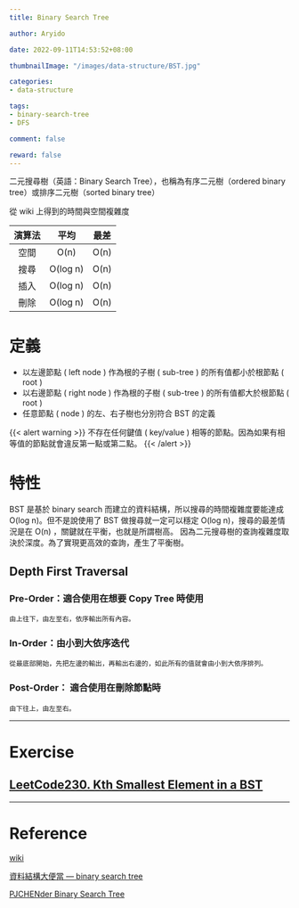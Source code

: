 ```yaml
---
title: Binary Search Tree

author: Aryido

date: 2022-09-11T14:53:52+08:00

thumbnailImage: "/images/data-structure/BST.jpg"

categories:
- data-structure

tags:
- binary-search-tree
- DFS

comment: false

reward: false
---
```

<!--BODY-->

二元搜尋樹（英語：Binary Search Tree），也稱為有序二元樹（ordered binary tree）或排序二元樹（sorted binary tree）

<!--more-->

從 wiki 上得到的時間與空間複雜度

|  演算法  |  平均  |  最差  |
|:---:|:---:|:---:|
| 空間 | O(n) | O(n) |
| 搜尋 | O(log n) | O(n) |
| 插入 | O(log n) | O(n) |
| 刪除 | O(log n) | O(n) |

# 定義
- 以左邊節點 ( left node ) 作為根的子樹 ( sub-tree ) 的所有值都小於根節點 ( root )
- 以右邊節點 ( right node ) 作為根的子樹 ( sub-tree ) 的所有值都大於根節點 ( root )
- 任意節點 ( node ) 的左、右子樹也分別符合 BST 的定義

{{< alert warning >}}
不存在任何鍵值 ( key/value ) 相等的節點。因為如果有相等值的節點就會違反第一點或第二點。
{{< /alert >}}

# 特性
BST 是基於 binary search 而建立的資料結構，所以搜尋的時間複雜度要能達成 O(log n)。但不是說使用了 BST 做搜尋就一定可以穩定 O(log n)，搜尋的最差情況是在 O(n) ，關鍵就在平衡，也就是所謂樹高。
因為二元搜尋樹的查詢複雜度取決於深度。為了實現更高效的查詢，產生了平衡樹。

## Depth First Traversal
### Pre-Order：適合使用在想要 Copy Tree 時使用
    由上往下，由左至右，依序輸出所有內容。

### In-Order：由小到大依序迭代
    從最底部開始，先把左邊的輸出，再輸出右邊的，如此所有的值就會由小到大依序排列。

### Post-Order： 適合使用在刪除節點時
    由下往上，由左至右。

---

# Exercise
## [LeetCode230. Kth Smallest Element in a BST](https://leetcode.com/problems/kth-smallest-element-in-a-bst/)

---
# Reference
[wiki](https://zh.wikipedia.org/zh-tw/%E4%BA%8C%E5%85%83%E6%90%9C%E5%B0%8B%E6%A8%B9)

[資料結構大便當 — binary search tree](https://medium.com/@Kadai/%E8%B3%87%E6%96%99%E7%B5%90%E6%A7%8B%E5%A4%A7%E4%BE%BF%E7%95%B6-binary-search-tree-3c40be3204e)

[PJCHENder Binary Search Tree](https://pjchender.dev/dsa/dsa-bst/)

